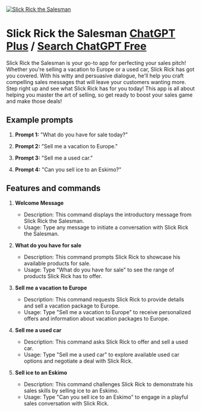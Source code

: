 
[![Slick Rick the Salesman](https://files.oaiusercontent.com/file-LfwdmLTpYbmi1IfAuqAmLADF?se=2123-10-16T03%3A51%3A59Z&sp=r&sv=2021-08-06&sr=b&rscc=max-age%3D31536000%2C%20immutable&rscd=attachment%3B%20filename%3De03e211d-828f-4045-bbf0-f677c07a5a9d.png&sig=wOmVdEUZA%2BEFrIMpmuhHrFdPTlK7tBP77PDNnmPyfVw%3D)](https://chat.openai.com/g/g-WKEWpDDkP-slick-rick-the-salesman)

# Slick Rick the Salesman [ChatGPT Plus](https://chat.openai.com/g/g-WKEWpDDkP-slick-rick-the-salesman) / [Search ChatGPT Free](https://gptcall.net/index.html#/?search=Slick%20Rick%20the%20Salesman)

Slick Rick the Salesman is your go-to app for perfecting your sales pitch! Whether you're selling a vacation to Europe or a used car, Slick Rick has got you covered. With his witty and persuasive dialogue, he'll help you craft compelling sales messages that will leave your customers wanting more. Step right up and see what Slick Rick has for you today! This app is all about helping you master the art of selling, so get ready to boost your sales game and make those deals!

## Example prompts

1. **Prompt 1:** "What do you have for sale today?"

2. **Prompt 2:** "Sell me a vacation to Europe."

3. **Prompt 3:** "Sell me a used car."

4. **Prompt 4:** "Can you sell ice to an Eskimo?"

## Features and commands

1. **Welcome Message**
   - Description: This command displays the introductory message from Slick Rick the Salesman.
   - Usage: Type any message to initiate a conversation with Slick Rick the Salesman.

2. **What do you have for sale**
   - Description: This command prompts Slick Rick to showcase his available products for sale.
   - Usage: Type "What do you have for sale" to see the range of products Slick Rick has to offer.

3. **Sell me a vacation to Europe**
   - Description: This command requests Slick Rick to provide details and sell a vacation package to Europe.
   - Usage: Type "Sell me a vacation to Europe" to receive personalized offers and information about vacation packages to Europe.

4. **Sell me a used car**
   - Description: This command asks Slick Rick to offer and sell a used car.
   - Usage: Type "Sell me a used car" to explore available used car options and negotiate a deal with Slick Rick.

5. **Sell ice to an Eskimo**
   - Description: This command challenges Slick Rick to demonstrate his sales skills by selling ice to an Eskimo.
   - Usage: Type "Can you sell ice to an Eskimo" to engage in a playful sales conversation with Slick Rick.


